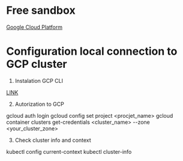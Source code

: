# Free sandbox

[Google Cloud Platform](https://cloud.google.com/)

# Configuration local connection to GCP cluster

1) Instalation GCP CLI

[LINK](https://cloud.google.com/sdk/docs/quickstart)

2) Autorization to GCP

gcloud auth login
gcloud config set project <procjet_name>
gcloud container clusters get-credentials <cluster_name> --zone <your_cluster_zone>

3) Check cluster info and context

kubectl config current-context
kubectl cluster-info